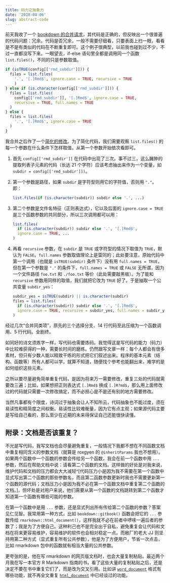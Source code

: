 ```yaml
---
title: 码力之抽象力
date: '2018-04-06'
slug: abstract-code
---
```


前天我收了一个 [bookdown 的合并请求](https://github.com/rstudio/bookdown/pull/561/files)，其代码是正确的，但反映出一个很普遍的代码问题：冗余。代码是否冗余，一般不需要仔细看，只要表面上扫一眼，看看是不是有类似的代码在不断重复即可。这个例子很典型，以前我也碰到过不少，不过一直都没写下来。一眼望去，if-else 语句里全都是调用同一个函数 `list.files()`，不同的只是参数取值。

```r
if (isTRUE(config[['rmd_subdir']])) {
  files = list.files(
    '.', '[.]Rmd$', ignore.case = TRUE, recursive = TRUE
    )
} else if (is.character(config[['rmd_subdir']])) {
  files = list.files(
    config[['rmd_subdir']], '[.]Rmd$', ignore.case = TRUE,
    recursive = TRUE, full.names = TRUE
  )
} else {
  files = list.files(
    '.', '[.]Rmd$', ignore.case = TRUE
  )
}
```

我合并之后作了一个[简化的修改](https://github.com/rstudio/bookdown/commit/3f89707990007b59c875db6733963a4b552ac9ef)。为了简化代码，我们需要观察 `list.files()` 的每一个参数在什么条件下怎样取值，从第一个参数开始依次看即可。

1. 首先 `config[['rmd_subdir']]` 在代码中出现了三次。事不过三，这么臃肿的提取列表子元素的代码（长达 21 个字符）应该考虑抽出来作为一个变量，如 `subdir = config[['rmd_subdir']])`。

1. 第一个参数是路径，如果 `subdir` 是字符型则用它的字符值，否则用 `"."`。即：

    ```r
    list.files(if (is.character(subdir)) subdir else '.', ...)
    ```

1. 第二个参数是文件名特征（正则表达式），它以及后面的 `ignore.case = TRUE` 是三个函数参数的共同部分，所以三次调用都可以用：

    ```r
    list.files(
      if (is.character(subdir)) subdir else '.', '[.]Rmd$',
      ignore.case = TRUE, ...
    )
    ```

1. 再看 `recursive` 参数，在 `subdir` 是 `TRUE` 或字符型的情况下取值为 `TRUE`，默认为 `FALSE`。`full.names` 参数取值理论上是雷同的；此处要注意，原始代码中第一个调用（也就是 `isTRUE(subdir)` 条件下）没有用 `full.names = TRUE`，但在第一个参数是 `"."` 的条件下，`full.names = TRUE` 或 `FALSE` 无所谓，因为一个文件路径 `foo.txt` 和 `./foo.txt` 等价（此处需要敲黑板）。为了能和 `recursive` 参数用同样的取值，我们就把它改为 `TRUE` 好了。于是抽取一个公共变量 `subdir_yes`：

    ```r
    subdir_yes = isTRUE(subdir) || is.character(subdir)
    files = list.files(
      if (is.character(subdir)) subdir else '.', '[.]Rmd$',
      ignore.case = TRUE, recursive = subdir_yes, full.names = subdir_yes
    )
    ```

经过几次“合并同类项”，原先的三个选择分支、14 行代码至此压缩为一个函数调用、5 行代码。全剧终。

如同好的诗文须炼字一样，写代码也需要炼码。我觉得这是写代码的能力（码力）中比较难获得的一种，需要长时间的磨练。仍然跟写文章一样：每个人都会有很多素材，但只有少数人能以精致干练的形式把它们叙述出来。程序的基本元素（结构、函数等）所有人都可以学，就算不知道，随便找个参考也能翻出来，难学的是如何组织这些元素。

之所以要尽量避免简单重复代码，是因为将来万一需要修改，重复三处的代码就需要改三遍；比如，如果想把正则表达式 `[.]Rmd$` 换成 `[.]R?md$`，那么用上面修改过的代码就只需要一次修改搞定，而不必担心是不是还有别的地方需要修改。

当然凡事都有个限度，诗词过于抽象会让人不知所云，代码抽象也不能过度，须在易读性和精简度之间权衡。易读性比较难衡量，因为它有点主观；如果源代码主要是写给自己看的，那么至少在近期的未来得保证自己还能很快读懂。

## 附录：文档是否该重复？

不光是写代码，我写文档也会尽量避免重复，一般情况下我都不想在不同函数文档中重复相同含义的参数文档（就算是 roxgyen 的 `@inheritParams` 我也不想用）。如果两个函数中一个函数的参数会传给另一个函数，我会在前一个函数中用 `...` 参数，然后在帮助文档中说：请看第二个函数的文档。这样做的好处是对我来说，维护代码和文档的压力都会大大减轻^[代码压力小是因为我不需要在第一个函数中显式写出第二个函数的那些参数名，而且第二函数参数更新时我也不需要更新第一个函数的源代码；文档压力小是因为我不必在第一个函数文档中重复第二个函数的文档。]，但坏处是对用户来说，他们需要从第一个函数的文档跳转到第二个函数才知道第一个函数有哪些可能的参数。

在第一个函数中是用 `...` 参数，还是显式列出所有传给第二个函数的参数？答案见仁见智。我常用第一种方式，比如 `bookdown::gitbook()` 函数会把它的 `...` 参数传给 `rmarkdown::html_document()`，这样我就不必在前者中啰嗦一遍后者的参数了；我是为了方便自己。这种利己也不是完全出于自私，避免重复会让代码和文档在将来更容易维护，容易维护的软件也会相对稳定一点。而敝厂的老大 JJ 则坚持用第二种方式（显式重复所有公共参数），他是为了方便用户，节省一次点击，比如 rmarkdown 包中的函数就有相当大量的公共参数。

更夸张的是，他在写 rmarkdown 的网页版文档时，也会大量复制粘贴。最近两个月我在写一本官方 R Markdown 指南的书，看了这些大量的复制粘贴之后，还是决定不要在书中重复它们了，而是改为交叉引用。比如讲 [`word_document`](https://bookdown.org/yihui/rmarkdown/word-document.html) 格式有哪些功能，就不再全文重复 [`html_document`](https://bookdown.org/yihui/rmarkdown/html-document.html) 中已经谈过的功能。
